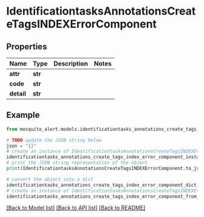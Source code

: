 # IdentificationtasksAnnotationsCreateTagsINDEXErrorComponent


## Properties

Name | Type | Description | Notes
------------ | ------------- | ------------- | -------------
**attr** | **str** |  | 
**code** | **str** |  | 
**detail** | **str** |  | 

## Example

```python
from mosquito_alert.models.identificationtasks_annotations_create_tags_index_error_component import IdentificationtasksAnnotationsCreateTagsINDEXErrorComponent

# TODO update the JSON string below
json = "{}"
# create an instance of IdentificationtasksAnnotationsCreateTagsINDEXErrorComponent from a JSON string
identificationtasks_annotations_create_tags_index_error_component_instance = IdentificationtasksAnnotationsCreateTagsINDEXErrorComponent.from_json(json)
# print the JSON string representation of the object
print(IdentificationtasksAnnotationsCreateTagsINDEXErrorComponent.to_json())

# convert the object into a dict
identificationtasks_annotations_create_tags_index_error_component_dict = identificationtasks_annotations_create_tags_index_error_component_instance.to_dict()
# create an instance of IdentificationtasksAnnotationsCreateTagsINDEXErrorComponent from a dict
identificationtasks_annotations_create_tags_index_error_component_from_dict = IdentificationtasksAnnotationsCreateTagsINDEXErrorComponent.from_dict(identificationtasks_annotations_create_tags_index_error_component_dict)
```
[[Back to Model list]](../README.md#documentation-for-models) [[Back to API list]](../README.md#documentation-for-api-endpoints) [[Back to README]](../README.md)


